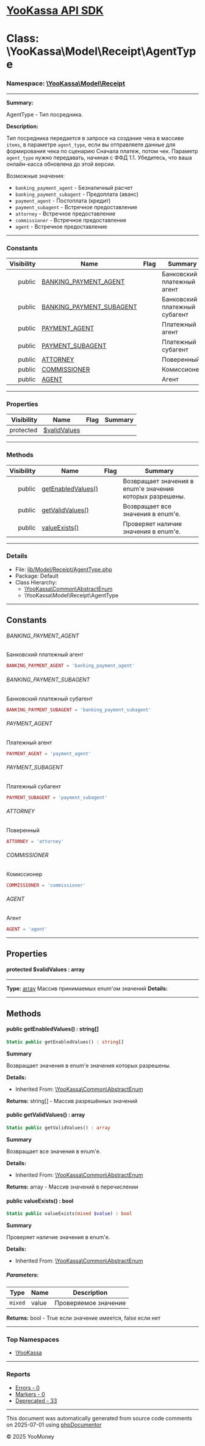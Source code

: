 # [YooKassa API SDK](../home.md)

# Class: \YooKassa\Model\Receipt\AgentType
### Namespace: [\YooKassa\Model\Receipt](../namespaces/yookassa-model-receipt.md)
---
**Summary:**

AgentType - Тип посредника.

**Description:**

Тип посредника передается в запросе на создание чека в массиве `items`, в параметре `agent_type`,
если вы отправляете данные для формирования чека по сценарию Сначала платеж, потом чек.
Параметр `agent_type` нужно передавать, начиная с ФФД 1.1. Убедитесь, что ваша онлайн-касса обновлена до этой версии.

Возможные значения:
- `banking_payment_agent` - Безналичный расчет
- `banking_payment_subagent` - Предоплата (аванс)
- `payment_agent` - Постоплата (кредит)
- `payment_subagent` - Встречное предоставление
- `attorney` - Встречное предоставление
- `commissioner` - Встречное предоставление
- `agent` - Встречное предоставление

---
### Constants
| Visibility | Name | Flag | Summary |
| ----------:| ---- | ---- | ------- |
| public | [BANKING_PAYMENT_AGENT](../classes/YooKassa-Model-Receipt-AgentType.md#constant_BANKING_PAYMENT_AGENT) |  | Банковский платежный агент |
| public | [BANKING_PAYMENT_SUBAGENT](../classes/YooKassa-Model-Receipt-AgentType.md#constant_BANKING_PAYMENT_SUBAGENT) |  | Банковский платежный субагент |
| public | [PAYMENT_AGENT](../classes/YooKassa-Model-Receipt-AgentType.md#constant_PAYMENT_AGENT) |  | Платежный агент |
| public | [PAYMENT_SUBAGENT](../classes/YooKassa-Model-Receipt-AgentType.md#constant_PAYMENT_SUBAGENT) |  | Платежный субагент |
| public | [ATTORNEY](../classes/YooKassa-Model-Receipt-AgentType.md#constant_ATTORNEY) |  | Поверенный |
| public | [COMMISSIONER](../classes/YooKassa-Model-Receipt-AgentType.md#constant_COMMISSIONER) |  | Комиссионер |
| public | [AGENT](../classes/YooKassa-Model-Receipt-AgentType.md#constant_AGENT) |  | Агент |

---
### Properties
| Visibility | Name | Flag | Summary |
| ----------:| ---- | ---- | ------- |
| protected | [$validValues](../classes/YooKassa-Model-Receipt-AgentType.md#property_validValues) |  |  |

---
### Methods
| Visibility | Name | Flag | Summary |
| ----------:| ---- | ---- | ------- |
| public | [getEnabledValues()](../classes/YooKassa-Common-AbstractEnum.md#method_getEnabledValues) |  | Возвращает значения в enum'е значения которых разрешены. |
| public | [getValidValues()](../classes/YooKassa-Common-AbstractEnum.md#method_getValidValues) |  | Возвращает все значения в enum'e. |
| public | [valueExists()](../classes/YooKassa-Common-AbstractEnum.md#method_valueExists) |  | Проверяет наличие значения в enum'e. |

---
### Details
* File: [lib/Model/Receipt/AgentType.php](../../lib/Model/Receipt/AgentType.php)
* Package: Default
* Class Hierarchy: 
  * [\YooKassa\Common\AbstractEnum](../classes/YooKassa-Common-AbstractEnum.md)
  * \YooKassa\Model\Receipt\AgentType

---
## Constants
<a name="constant_BANKING_PAYMENT_AGENT" class="anchor"></a>
###### BANKING_PAYMENT_AGENT
Банковский платежный агент

```php
BANKING_PAYMENT_AGENT = 'banking_payment_agent'
```


<a name="constant_BANKING_PAYMENT_SUBAGENT" class="anchor"></a>
###### BANKING_PAYMENT_SUBAGENT
Банковский платежный субагент

```php
BANKING_PAYMENT_SUBAGENT = 'banking_payment_subagent'
```


<a name="constant_PAYMENT_AGENT" class="anchor"></a>
###### PAYMENT_AGENT
Платежный агент

```php
PAYMENT_AGENT = 'payment_agent'
```


<a name="constant_PAYMENT_SUBAGENT" class="anchor"></a>
###### PAYMENT_SUBAGENT
Платежный субагент

```php
PAYMENT_SUBAGENT = 'payment_subagent'
```


<a name="constant_ATTORNEY" class="anchor"></a>
###### ATTORNEY
Поверенный

```php
ATTORNEY = 'attorney'
```


<a name="constant_COMMISSIONER" class="anchor"></a>
###### COMMISSIONER
Комиссионер

```php
COMMISSIONER = 'commissioner'
```


<a name="constant_AGENT" class="anchor"></a>
###### AGENT
Агент

```php
AGENT = 'agent'
```



---
## Properties
<a name="property_validValues"></a>
#### protected $validValues : array
---
**Type:** <a href="../array"><abbr title="array">array</abbr></a>
Массив принимаемых enum&#039;ом значений
**Details:**



---
## Methods
<a name="method_getEnabledValues" class="anchor"></a>
#### public getEnabledValues() : string[]

```php
Static public getEnabledValues() : string[]
```

**Summary**

Возвращает значения в enum'е значения которых разрешены.

**Details:**
* Inherited From: [\YooKassa\Common\AbstractEnum](../classes/YooKassa-Common-AbstractEnum.md)

**Returns:** string[] - Массив разрешённых значений


<a name="method_getValidValues" class="anchor"></a>
#### public getValidValues() : array

```php
Static public getValidValues() : array
```

**Summary**

Возвращает все значения в enum'e.

**Details:**
* Inherited From: [\YooKassa\Common\AbstractEnum](../classes/YooKassa-Common-AbstractEnum.md)

**Returns:** array - Массив значений в перечислении


<a name="method_valueExists" class="anchor"></a>
#### public valueExists() : bool

```php
Static public valueExists(mixed $value) : bool
```

**Summary**

Проверяет наличие значения в enum'e.

**Details:**
* Inherited From: [\YooKassa\Common\AbstractEnum](../classes/YooKassa-Common-AbstractEnum.md)

##### Parameters:
| Type | Name | Description |
| ---- | ---- | ----------- |
| <code lang="php">mixed</code> | value  | Проверяемое значение |

**Returns:** bool - True если значение имеется, false если нет



---

### Top Namespaces

* [\YooKassa](../namespaces/yookassa.md)

---

### Reports
* [Errors - 0](../reports/errors.md)
* [Markers - 0](../reports/markers.md)
* [Deprecated - 33](../reports/deprecated.md)

---

This document was automatically generated from source code comments on 2025-07-01 using [phpDocumentor](http://www.phpdoc.org/)

&copy; 2025 YooMoney